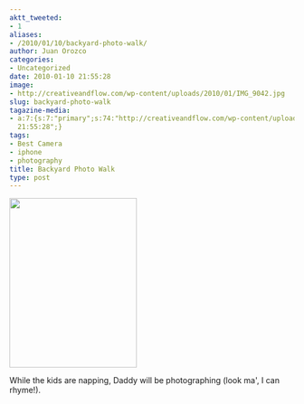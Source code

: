 ```yaml
---
aktt_tweeted:
- 1
aliases:
- /2010/01/10/backyard-photo-walk/
author: Juan Orozco
categories:
- Uncategorized
date: 2010-01-10 21:55:28
image:
- http://creativeandflow.com/wp-content/uploads/2010/01/IMG_9042.jpg
slug: backyard-photo-walk
tagazine-media:
- a:7:{s:7:"primary";s:74:"http://creativeandflow.com/wp-content/uploads/2010/01/IMG_9042-225x300.jpg";s:6:"images";a:1:{s:74:"http://creativeandflow.com/wp-content/uploads/2010/01/IMG_9042-225x300.jpg";a:6:{s:8:"file_url";s:74:"http://creativeandflow.com/wp-content/uploads/2010/01/IMG_9042-225x300.jpg";s:5:"width";s:3:"225";s:6:"height";s:3:"300";s:4:"type";s:5:"image";s:4:"area";s:5:"67500";s:9:"file_path";s:0:"";}}s:6:"videos";a:0:{}s:11:"image_count";s:1:"1";s:6:"author";s:7:"8033531";s:7:"blog_id";s:8:"17975075";s:9:"mod_stamp";s:19:"2010-01-10
  21:55:28";}
tags:
- Best Camera
- iphone
- photography
title: Backyard Photo Walk
type: post
---
```


[<img class="alignnone size-medium wp-image-1918" title="IMG_9042" src="https://i1.wp.com/creativeandflow.com/wp-content/uploads/2010/01/IMG_9042-225x300.jpg?resize=225%2C300" alt="" width="225" height="300" data-recalc-dims="1" />][1]

While the kids are napping, Daddy will be photographing (look ma', I can rhyme!).

[1]: https://i1.wp.com/creativeandflow.com/wp-content/uploads/2010/01/IMG_9042.jpg